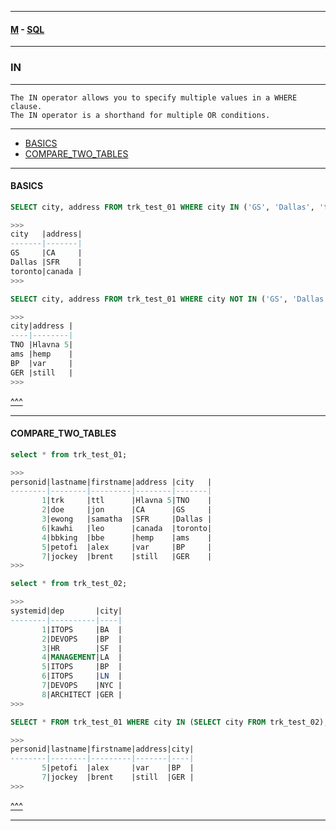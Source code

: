 
---

#### [M](https://github.com/ttltrk/TTT/blob/master/menu.md) - [SQL](https://github.com/ttltrk/TTT/blob/master/SQL/SQL.md)

---

### IN

---

```
The IN operator allows you to specify multiple values in a WHERE clause.
The IN operator is a shorthand for multiple OR conditions.
```

---

* [BASICS](#BASICS)
* [COMPARE_TWO_TABLES](#COMPARE_TWO_TABLES)

---

#### BASICS

```sql
SELECT city, address FROM trk_test_01 WHERE city IN ('GS', 'Dallas', 'toronto');

>>>
city   |address|
-------|-------|
GS     |CA     |
Dallas |SFR    |
toronto|canada |
>>>
```

```SQL
SELECT city, address FROM trk_test_01 WHERE city NOT IN ('GS', 'Dallas', 'toronto');

>>>
city|address |
----|--------|
TNO |Hlavna 5|
ams |hemp    |
BP  |var     |
GER |still   |
>>>
```

[^^^](#IN)

---

#### COMPARE_TWO_TABLES

```sql
select * from trk_test_01;

>>>
personid|lastname|firstname|address |city   |
--------|--------|---------|--------|-------|
       1|trk     |ttl      |Hlavna 5|TNO    |
       2|doe     |jon      |CA      |GS     |
       3|ewong   |samatha  |SFR     |Dallas |
       6|kawhi   |leo      |canada  |toronto|
       4|bbking  |bbe      |hemp    |ams    |
       5|petofi  |alex     |var     |BP     |
       7|jockey  |brent    |still   |GER    |
>>>

select * from trk_test_02;

>>>
systemid|dep       |city|
--------|----------|----|
       1|ITOPS     |BA  |
       2|DEVOPS    |BP  |
       3|HR        |SF  |
       4|MANAGEMENT|LA  |
       5|ITOPS     |BP  |
       6|ITOPS     |LN  |
       7|DEVOPS    |NYC |
       8|ARCHITECT |GER |
>>>

SELECT * FROM trk_test_01 WHERE city IN (SELECT city FROM trk_test_02);

>>>
personid|lastname|firstname|address|city|
--------|--------|---------|-------|----|
       5|petofi  |alex     |var    |BP  |
       7|jockey  |brent    |still  |GER |
>>>
```

[^^^](#IN)

---
